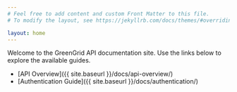 ```yaml
---
# Feel free to add content and custom Front Matter to this file.
# To modify the layout, see https://jekyllrb.com/docs/themes/#overriding-theme-defaults

layout: home
---
```


Welcome to the GreenGrid API documentation site. Use the links below to explore the available guides.

- [API Overview]({{ site.baseurl }}/docs/api-overview/)
- [Authentication Guide]({{ site.baseurl }}/docs/authentication/)

